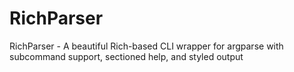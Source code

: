 # RichParser
RichParser - A beautiful Rich-based CLI wrapper for argparse with subcommand support, sectioned help, and styled output
